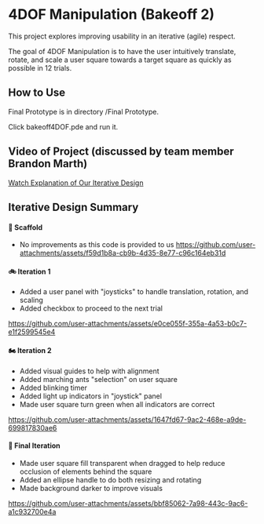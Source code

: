 # 4DOF Manipulation (Bakeoff 2)
This project explores improving usability in an iterative (agile) respect.

The goal of 4DOF Manipulation is to have the user intuitively translate, rotate, and scale a user square towards a target square as quickly as possible in 12 trials.

## How to Use
Final Prototype is in directory /Final Prototype.

Click bakeoff4DOF.pde and run it.

## Video of Project (discussed by team member Brandon Marth)
[Watch Explanation of Our Iterative Design](https://drive.google.com/file/d/1krS454hAWWP4it7VQ9cuSurzHbKrMJjn/view?usp=sharing)

## Iterative Design Summary
#### 🛴 Scaffold
* No improvements as this code is provided to us
https://github.com/user-attachments/assets/f59d1b8a-cb9b-4d35-8e77-c96c164eb31d

#### 🚲 Iteration 1
* Added a user panel with "joysticks" to handle translation, rotation, and scaling
* Added checkbox to proceed to the next trial

https://github.com/user-attachments/assets/e0ce055f-355a-4a53-b0c7-e1f2599545e4

#### 🏍️ Iteration 2
* Added visual guides to help with alignment
* Added marching ants "selection" on user square
* Added blinking timer
* Added light up indicators in "joystick" panel
* Made user square turn green when all indicators are correct

https://github.com/user-attachments/assets/1647fd67-9ac2-468e-a9de-699817830ae6

#### 🚗 Final Iteration
* Made user square fill transparent when dragged to help reduce occlusion of elements behind the square
* Added an ellipse handle to do both resizing and rotating
* Made background darker to improve visuals

https://github.com/user-attachments/assets/bbf85062-7a98-443c-9ac6-a1c932700e4a

